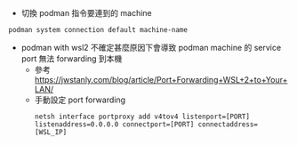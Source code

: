 * 切換 podman 指令要連到的 machine
```
podman system connection default machine-name
```
* podman with wsl2 不確定甚麼原因下會導致 podman machine 的 service port 無法 forwarding 到本機
  * 參考 https://jwstanly.com/blog/article/Port+Forwarding+WSL+2+to+Your+LAN/
  * 手動設定 port forwarding
    ```
    netsh interface portproxy add v4tov4 listenport=[PORT] listenaddress=0.0.0.0 connectport=[PORT] connectaddress=[WSL_IP]
    ```

